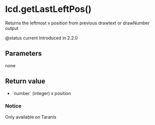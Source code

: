 # lcd.getLastLeftPos()



Returns the leftmost x position from previous drawtext or drawNumber output

@status current Introduced in 2.2.0


## Parameters

none

## Return value

* \`number\` (integer) x position



### Notice
Only available on Taranis


